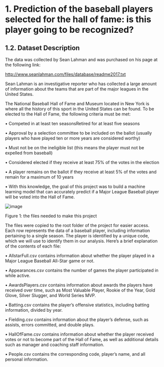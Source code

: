 # 1. Prediction of the baseball players selected for the hall of fame: is this player going to be recognized?

## 1.2. Dataset Description

The data was collected by Sean Lahman and was purchased on his page at the following link:

http://www.seanlahman.com/files/database/readme2017.txt

Sean Lahman is an investigative reporter who has collected a large amount of information about the teams that are part of the major leagues in the United States.

The National Baseball Hall of Fame and Museum located in New York is where all the history of this sport in the United States can be found. To be elected to the Hall of Fame, the following criteria must be met:

•	Competed in at least ten seasonsRetired for at least five seasons

•	Approval by a selection committee to be included on the ballot (usually players who have played ten or more years are considered worthy)

•	Must not be on the ineligible list (this means the player must not be expelled from baseball)

•	Considered elected if they receive at least 75% of the votes in the election

•	A player remains on the ballot if they receive at least 5% of the votes and remain for a maximum of 10 years

•	With this knowledge, the goal of this project was to build a machine learning model that can accurately predict if a Major League Baseball player will be voted into the Hall of Fame.

![image](https://user-images.githubusercontent.com/43154438/229946924-1848cde3-753e-4751-9c9d-e6aa5c3fbf15.png)

Figure 1: the files needed to make this project

The files were copied to the root folder of the project for easier access. Each row represents the data of a baseball player, including information pertaining to a single season. The player is identified by a unique code, which we will use to identify them in our analysis. Here’s a brief explanation of the contents of each file:

•	AllstarFull.csv contains information about whether the player played in a Major League Baseball All-Star game or not.

•	Appearances.csv contains the number of games the player participated in while active.

•	AwardsPlayers.csv contains information about awards the players have received over time, such as Most Valuable Player, Rookie of the Year, Gold Glove, Silver Slugger, and World Series MVP.

•	Batting.csv contains the player’s offensive statistics, including batting information, divided by year.

•	Fielding.csv contains information about the player’s defense, such as assists, errors committed, and double plays.

•	HallOfFame.csv contains information about whether the player received votes or not to become part of the Hall of Fame, as well as additional details such as manager and coaching staff information.

•	People.csv contains the corresponding code, player’s name, and all personal information.


